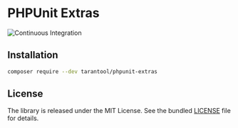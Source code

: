 # PHPUnit Extras

![Continuous Integration](https://github.com/tarantool-php/phpunit-extras/workflows/Continuous%20Integration/badge.svg)


## Installation

```bash
composer require --dev tarantool/phpunit-extras
```


## License

The library is released under the MIT License. See the bundled [LICENSE](LICENSE) file for details.
